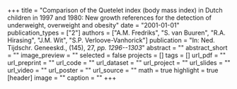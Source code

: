 +++
title = "Comparison of the Quetelet index (body mass index) in Dutch children in 1997 and 1980: New growth references for the detection of underweight, overweight and obesity"
date = "2001-01-01"
publication_types = ["2"]
authors = ["A.M. Fredriks", "S. van Buuren", "R.A. Hirasing", "J.M. Wit", "S.P. Verloove-Vanhorick"]
publication = "In: Ned. Tijdschr. Geneeskd., (145), 27, _pp. 1296--1303_"
abstract = ""
abstract_short = ""
image_preview = ""
selected = false
projects = []
tags = []
url_pdf = ""
url_preprint = ""
url_code = ""
url_dataset = ""
url_project = ""
url_slides = ""
url_video = ""
url_poster = ""
url_source = ""
math = true
highlight = true
[header]
image = ""
caption = ""
+++
